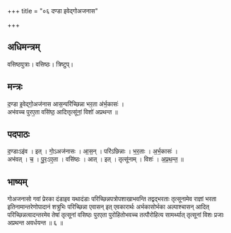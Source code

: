 +++
title = "०६ दण्डा इवेद्गोअजनास"

+++
## अधिमन्त्रम्
वसिष्ठपुत्राः। वसिष्ठः। त्रिष्टुप्।

## मन्त्रः
द॒ण्डा इ॒वेद्गो॒अज॑नास आस॒न्परि॑च्छिन्ना भर॒ता अ॑र्भ॒कासः॑ ।  
अभ॑वच्च पुरए॒ता वसि॑ष्ठ॒ आदित्तृत्सू॑नां॒ विशो॑ अप्रथन्त ॥

## पदपाठः
द॒ण्डाःऽइ॑व । इत् । गो॒ऽअज॑नासः । आ॒स॒न् । परि॑ऽछिन्नाः । भ॒र॒ताः । अ॒र्भ॒कासः॑ ।  
अभ॑वत् । च॒ । पु॒रः॒ऽए॒ता । वसि॑ष्ठः । आत् । इत् । तृत्सू॑नाम् । विशः॑ । अ॒प्र॒थ॒न्त॒ ॥

## भाष्यम्
गोअजनासो गवां प्रेरका दंडाइव यथादंडाः परिच्छिन्नपत्रोपशाखाभवन्ति तद्वद्भरताः तृत्सूनामेव राज्ञां भरता इतिनामान्तरेणोपादानं शत्रुभिः परिच्छिन्ना एवासन् इत् एवकारार्थः अर्भकासोर्भका अल्पाश्चासन् आदित् परिच्छिन्नत्वादन्तरमेव तेषां तृत्सूनां वसिष्ठः पुरएता पुरोहितोभवच्च तत्पौरोहित्य सामर्थ्यात् तृत्सूनां विशः प्रजाः अप्रथन्त अवर्धयन्त ॥ ६ ॥
